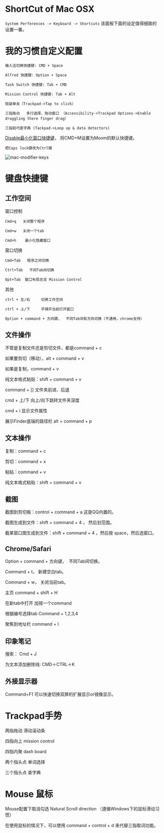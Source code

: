 # ShortCut of Mac OSX

`System Perferences -> Keyboard -> Shortcuts` 该面板下面的设定值得细致的设置一番。


# 我的习惯自定义配置

`输入法切换快捷键: CMD + Space`

`Alfred 快捷键: Option + Space`

`Task Switch 快捷键: Tab + CMD`

`Mission Control 快捷键: Tab + Alt`

`轻敲单击（Trackpad->Tap to click）`

`三指拖动   多行选择、拖动窗口 （Accessibility->Trackpad Options->Enable draggling there finger drag）`

`三指轻巧查字典 (Tackpad->Loop up & data detectors)`

[Disable最小化窗口快捷键](http://apple.stackexchange.com/questions/115562/how-do-i-disable-the-minimize-command-m-shortcut-in-mavericks)， 将CMD+M设置为Moom的默认快捷键。

`把Caps lock键改为Ctrl键`

![mac-modifier-keys](https://github.com/lucky521/LuckyToolNotes/raw/master/shortcut/mac-modifier.png)



# 键盘快捷键

## 工作空间

窗口控制

    Cmd+q   关闭整个程序

    Cmd+w   关闭一个tab

    Cmd+h    最小化隐藏窗口

窗口切换

    Cmd+Tab   程序之间切换

    Ctrl+Tab   不同Tab间切换

    Opt+Tab  窗口布局总览 Mission Control

其他

    ctrl + 左/右     切换工作空间 

    ctrl + 上/下     平铺开当前打开窗口 

    Option + command + 方向键，  不同Tab间有方向切换（不通用，chrome支持）


## 文件操作

不管是复制文件还是剪切文件，都是command + c

如果要剪切（移动），alt + command + v

如果是复制，command + v 

纯文本格式粘贴：shift + command + v

command + [] 文件夹前进、后退

cmd + 上/下   向上/向下跳转文件夹深度

cmd + i 显示文件属性

展示Finder底端的路径栏  alt + command + p


## 文本操作

复制：command + c

剪切：command + x

粘贴：command + v

纯文本格式粘贴：shift + command + v


## 截图

截图到剪切板：control + command + a     这是QQ内置的。

截图生成到文件：shift + command + 4 ， 然后划范围。

截某窗口图生成到文件：shift + command + 4 ，然后按 space，然后选窗口。


## Chrome/Safari

Option + command + 方向键，  不同Tab间切换。

Command + t， 新建空白tab。

Command + w， 关闭当前tab。

主页 command + shift + H

在新tab中打开   加按一个command

根据编号选择tab  Command + 1,2,3,4  

聚焦到地址栏  command + l


## 印象笔记

搜索： Cmd + J 

为文本添加删除线: CMD＋CTRL＋K

## 外接显示器

Command+F1 可以快速切换双屏的扩展显示or镜像显示。


# Trackpad手势

两指拖动   滑动滚动条

四指向上   mission control

四指内聚    dash board

两个指头点 单词选择

三个指头点 查字典

# Mouse 鼠标

Mouse配置下取消勾选 Natural Scroll direction （遵循Windows下的鼠标滑动习惯）

在使用鼠标的情况下，可以使用 command + control + d 来代替三指取词功能。
